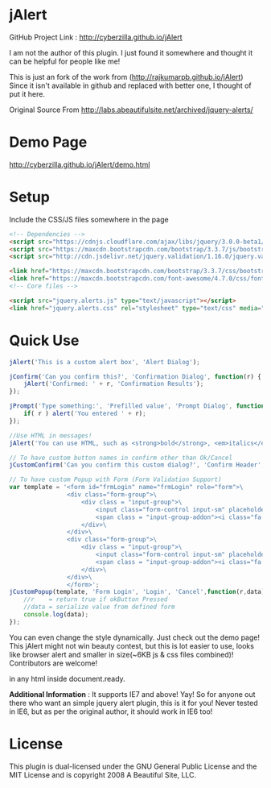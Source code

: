 # jAlert

GitHub Project Link : http://cyberzilla.github.io/jAlert


I am not the author of this plugin. I just found it somewhere and thought it can be helpful for people like me!

This is just an fork of the work from (http://rajkumarpb.github.io/jAlert)
Since it isn't available in github and replaced with better one, I thought of put it here.

Original Source From http://labs.abeautifulsite.net/archived/jquery-alerts/



Demo Page
======
http://cyberzilla.github.io/jAlert/demo.html



Setup
======

Include the CSS/JS files somewhere in the page
```html
<!-- Dependencies -->
<script src="https://cdnjs.cloudflare.com/ajax/libs/jquery/3.0.0-beta1/jquery.min.js" type="text/javascript"></script>
<script src="https://maxcdn.bootstrapcdn.com/bootstrap/3.3.7/js/bootstrap.min.js" type="text/javascript"></script>
<script src="http://cdn.jsdelivr.net/jquery.validation/1.16.0/jquery.validate.js" type="text/javascript"></script>

<link href="https://maxcdn.bootstrapcdn.com/bootstrap/3.3.7/css/bootstrap.min.css" rel="stylesheet" type="text/css" media="screen" />
<link href="https://maxcdn.bootstrapcdn.com/font-awesome/4.7.0/css/font-awesome.min.css" rel="stylesheet" type="text/css" media="screen" />
<!-- Core files -->

<script src="jquery.alerts.js" type="text/javascript"></script>
<link href="jquery.alerts.css" rel="stylesheet" type="text/css" media="screen" />
```

Quick Use 
==========
```js
jAlert('This is a custom alert box', 'Alert Dialog');

jConfirm('Can you confirm this?', 'Confirmation Dialog', function(r) {
    jAlert('Confirmed: ' + r, 'Confirmation Results');
});

jPrompt('Type something:', 'Prefilled value', 'Prompt Dialog', function(r) {
    if( r ) alert('You entered ' + r);
});

//Use HTML in messages!
jAlert('You can use HTML, such as <strong>bold</strong>, <em>italics</em>, and <u>underline</u>!');

// To have custom button names in confirm other than Ok/Cancel
jCustomConfirm('Can you confirm this custom dialog?', 'Confirm Header', 'Think about it', 'Maybe Later');

// To have custom Popup with Form (Form Validation Support)
var template = '<form id="frmLogin" name="frmLogin" role="form">\
				<div class="form-group">\
					<div class = "input-group">\
						<input class="form-control input-sm" placeholder="Username" required type="text" data-msg="Username Required" name="Username">\
						<span class = "input-group-addon"><i class="fa fa-github"></i></span>\
					</div>\
				</div>\
				<div class="form-group">\
					<div class = "input-group">\
						<input class="form-control input-sm" placeholder="Email" required type="email" data-msg="Email Required" name="Email" data-msg-email="Wrong Email Format">\
						<span class = "input-group-addon"><i class="fa fa-envelope"></i></span>\
					</div>\
				</div>\
				</form>';
jCustomPopup(template, 'Form Login', 'Login', 'Cancel',function(r,data){
    //r    = return true if okButton Pressed
    //data = serialize value from defined form
	console.log(data);
});
```

You can even change the style dynamically. Just check out the demo page! This jAlert might not win beauty contest, but this is lot easier to use, looks like browser alert and smaller in size(~6KB js & css files combined)! Contributors are welcome!


in any html inside document.ready.

**Additional Information** : It supports IE7 and above! Yay! So for anyone out there who want an simple jquery alert plugin, this is it for you! Never tested in IE6, but as per the original author, it should work in IE6 too!


License 
=========
This plugin is dual-licensed under the GNU General Public License and the MIT License and is copyright 2008 A Beautiful Site, LLC.

